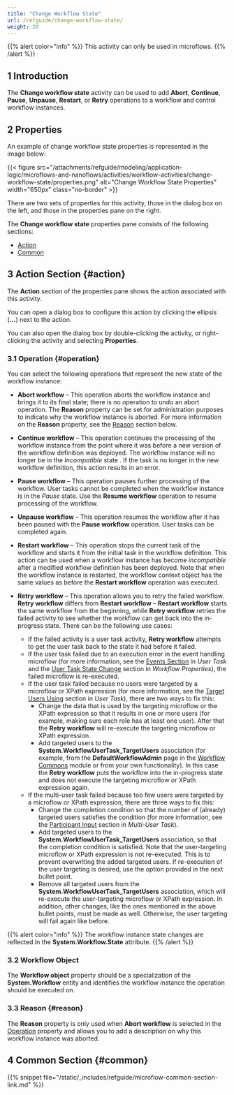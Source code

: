 ```yaml
---
title: "Change Workflow State"
url: /refguide/change-workflow-state/
weight: 20
---
```


{{% alert color="info" %}}
This activity can only be used in microflows.
{{% /alert %}}

## 1 Introduction

The **Change workflow state** activity can be used to add **Abort**, **Continue**, **Pause**, **Unpause**, **Restart**, or **Retry** operations to a workflow and control workflow instances. 

## 2 Properties

An example of change workflow state properties is represented in the image below:

{{< figure src="/attachments/refguide/modeling/application-logic/microflows-and-nanoflows/activities/workflow-activities/change-workflow-state/properties.png" alt="Change Workflow State Properties" width="650px" class="no-border" >}}

There are two sets of properties for this activity, those in the dialog box on the left, and those in the properties pane on the right.

The **Change workflow state** properties pane consists of the following sections:

* [Action](#action)
* [Common](#common)

## 3 Action Section {#action}

The **Action** section of the properties pane shows the action associated with this activity.

You can open a dialog box to configure this action by clicking the ellipsis (**…**) next to the action.

You can also open the dialog box by double-clicking the activity, or right-clicking the activity and selecting **Properties**.

### 3.1 Operation {#operation}

You can select the following operations that represent the new state of the workflow instance:

* **Abort workflow** – This operation aborts the workflow instance and brings it to its final state; there is no operation to undo an abort operation. The **Reason** property can be set for administration purposes to indicate why the workflow instance is aborted. For more information on the **Reason** property, see the [Reason](#reason) section below.

* **Continue workflow** – This operation continues the processing of the workflow instance from the point where it was before a new version of the workflow definition was deployed. The workflow instance will no longer be in the *Incompatible* state . If the task is no longer in the new workflow definition, this action results in an error.

* **Pause workflow** – This operation pauses further processing of the workflow. User tasks cannot be completed when the workflow instance is in the *Pause* state. Use the **Resume workflow** operation to resume processing of the workflow.

* **Unpause workflow** – This operation resumes the workflow after it has been paused with the **Pause workflow** operation. User tasks can be completed again.

* **Restart workflow** – This operation stops the current task of the workflow and starts it from the initial task in the workflow definition. This action can be used when a workflow instance has become *incompatible* after a modified workflow definition has been deployed. Note that when the workflow instance is restarted, the workflow context object has the same values as before the **Restart workflow** operation was executed.

* **Retry workflow** – This operation allows you to retry the failed workflow. **Retry workflow** differs from **Restart workflow** – **Restart workflow** starts the same workflow from the beginning, while **Retry workflow** retries the failed activity to see whether the workflow can get back into the in-progress state. There can be the following use cases:
    * If the failed activity is a user task activity, **Retry workflow** attempts to get the user task back to the state it had before it failed. 
    * If the user task failed due to an execution error in the event handling microflow (for more information, see the [Events Section](/refguide/user-task/#events) in *User Task* and the [User Task State Change](/refguide/workflow-properties/#user-task-state-change) section in *Workflow Properties*), the failed microflow is re-executed. 
    * If the user task failed because no users were targeted by a microflow or XPath expression (for more information, see the [Target Users Using](/refguide/user-task/#target-users) section in *User Task*), there are two ways to fix this:
        * Change the data that is used by the targeting microflow or the XPath expression so that it results in one or more users (for example, making sure each role has at least one user). After that the **Retry workflow** will re-execute the targeting microflow or XPath expression.
        * Add targeted users to the **System.WorkflowUserTask_TargetUsers** association (for example, from the **DefaultWorkflowAdmin** page in the [Workflow Commons](/appstore/modules/workflow-commons/) module or from your own functionality). In this case the **Retry workflow** puts the workflow into the in-progress state and does not execute the targeting microflow or XPath expression again.
    * If the multi-user task failed because too few users were targeted by a microflow or XPath expression, there are three ways to fix this:
        * Change the completion condition so that the number of (already) targeted users satisfies the condition (for more information, see the [Participant Input](/refguide/multi-user-task/#participant-input) section in *Multi-User Task*).
        * Add targeted users to the **System.WorkflowUserTask_TargetUsers** association, so that the completion condition is satisfied. Note that the user-targeting microflow or XPath expression is not re-executed. This is to prevent overwriting the added targeted users. If re-execution of the user targeting is desired, use the option provided in the next bullet point.
        * Remove all targeted users from the **System.WorkflowUserTask_TargetUsers** association, which will re-execute the user-targeting microflow or XPath expression. In addition, other changes, like the ones mentioned in the above bullet points, must be made as well. Otherwise, the user targeting will fail again like before.

{{% alert color="info" %}}
The workflow instance state changes are reflected in the **System.Workflow.State** attribute.
{{% /alert %}}

### 3.2 Workflow Object

The **Workflow object** property should be a specialization of the **System.Workflow** entity and identifies the workflow instance the operation should be executed on.

### 3.3 Reason {#reason}

The **Reason** property is only used when **Abort workflow** is selected in the [Operation](#operation) property and allows you to add a description on why this workflow instance was aborted.

## 4 Common Section {#common}

{{% snippet file="/static/_includes/refguide/microflow-common-section-link.md" %}}
